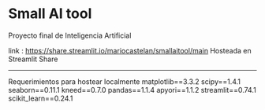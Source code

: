 # Small AI tool
Proyecto final de Inteligencia Artificial 

link : https://share.streamlit.io/mariocastelan/smallaitool/main
Hosteada en Streamlit Share

---
Requerimientos para hostear localmente
matplotlib==3.3.2
scipy==1.4.1
seaborn==0.11.1
kneed==0.7.0
pandas==1.1.4
apyori==1.1.2
streamlit==0.74.1
scikit_learn==0.24.1
